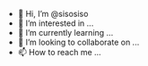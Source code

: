 - 👋 Hi, I’m @sisosiso
- 👀 I’m interested in ...
- 🌱 I’m currently learning ...
- 💞️ I’m looking to collaborate on ...
- 📫 How to reach me ...

<!---
sisosiso/sisosiso is a ✨ special ✨ repository because its `README.md` (this file) appears on your GitHub profile.
You can click the Preview link to take a look at your changes.
--->
